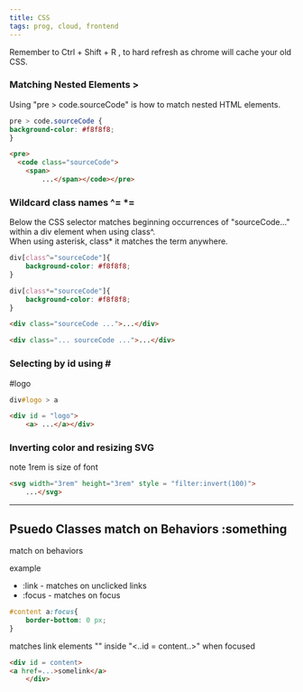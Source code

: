 ```yaml
---
title: CSS
tags: prog, cloud, frontend
---
```


Remember to Ctrl + Shift + R , to hard refresh as chrome will cache your old CSS.

### Matching Nested Elements >
Using  "pre > code.sourceCode" is how to match nested HTML elements.

```CSS
pre > code.sourceCode {
background-color: #f8f8f8;
}
```

```HTML
<pre>
  <code class="sourceCode">
    <span>
        ...</span></code></pre>


```

### Wildcard class names ^=  *=

Below the CSS selector matches beginning occurrences of "sourceCode..." within a div element when using class^.  
When using asterisk, class* it matches the term anywhere.
```CSS
div[class^="sourceCode"]{
    background-color: #f8f8f8;
}

div[class*="sourceCode"]{
    background-color: #f8f8f8;
}

```
```HTML
<div class="sourceCode ...">...</div>

<div class="... sourceCode ...">...</div>
```

### Selecting by id using \#

#logo 
```CSS
div#logo > a
```

```HTML
<div id = "logo">
    <a> ...</a></div>
```

### Inverting color and resizing SVG  
note 1rem is size of font
```HTML
<svg width="3rem" height="3rem" style = "filter:invert(100)"> 
    ...</svg>

```

---

## Psuedo Classes match on Behaviors :something

match on behaviors

example 

* :link - matches on unclicked links 
* :focus - matches on focus 

```css
#content a:focus{
    border-bottom: 0 px;
}
```

matches link elements "<a href..>" inside "<..id = content..>" when focused
```html
<div id = content>
<a href=...>somelink</a>
    </div>
```